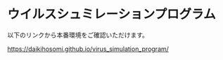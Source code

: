 # ウイルスシュミレーションプログラム

以下のリンクから本番環境をご確認いただけます。

https://daikihosomi.github.io/virus_simulation_program/
